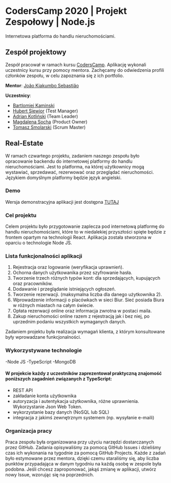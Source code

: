 # CodersCamp 2020 | Projekt Zespołowy | Node.js
Internetowa platforma do handlu nieruchomościami.

## Zespół projektowy

Zespół pracował w ramach kursu [CodersCamp](CodersCamp.pl). 
Aplikację wykonali uczestnicy kursu przy pomocy mentora.
Zachęcamy do odwiedzenia profili członków zespołu, w celu zapoznania się z ich portfolio.

**Mentor**: [João Kiakumbo Sebastião](https://github.com/JK-Sebastiao)

**Uczestnicy**:
- [Bartlomiej Kaminski](https://github.com/BartlomiejKaminski)
- [Hubert Siewior](https://github.com/HubertSiewior) (Test Manager)
- [Adrian Kotliński](https://github.com/Kotlinski95) (Team Leader)
- [Magdalena Socha](https://github.com/magdalena-socha) (Product Owner)
- [Tomasz Smolarski](https://github.com/TomaszSmolarski) (Scrum Master)

## Real-Estate
W ramach czwartego projektu, zadaniem naszego zespołu było opracowanie backendu do internetowej platformy do handlu nieruchomościami. Jest to platforma, na której użytkownicy mogą wystawiać, sprzedawać, rezerwować oraz przeglądać nieruchomości. Językiem domyślnym platformy będzie język angielski.

### Demo
Wersja demonstracyjna aplikacji jest dostępna [TUTAJ](https://coderscamp-real-estate.herokuapp.com)

### Cel projektu
Celem projektu było przygotowanie zaplecza pod internetową platformę do handlu nieruchomościami, które to w niedalekiej przyszłości spięte będzie z frontem opartym na technologii React. Aplikacja została stworzona w oparciu o technologie Node JS.

### Lista funkcjonalności aplikacji
1. Rejestracja oraz logowanie (weryfikacja uprawnień).
2. Ochorna danych użytkowanika przez szyfrowanie hasła.
3. Tworzenie trzech różnych typów kont: dla sprzedających, kupujących oraz pracowników.
4. Dodawanie i przeglądanie istniejących ogłoszeń.
5. Tworzenie rezerwacji. (maksymalna liczba dla danego użytkownika 2).
6. Wprowadzenie informacji o placówkach w sieci Biur. Sieć posiada Biura w różnych miastach na całym świecie.
7. Opłata rezerwacji online oraz informacja zwrotna w postaci maila.
8. Zakup nieruchomości online razem z rejestracją jak i bez niej, po uprzednim podaniu wszystkich wymaganych danych.

Zadaniem projektu była realizacja wymagań klienta, z którym konsultowane były wprowadzane funkcjonalności.

### Wykorzystywane technologie
-Node JS
-TypeScript
-MongoDB   

#### W projekcie każdy z uczestników zaprezentował praktyczną znajomość poniższych zagadnień związanych z TypeScript:
- REST API
- zakładanie konta użytkownika
- autoryzacja i autentykacja użytkownika, różne uprawnienia. Wykorzystanie Json Web Token.
- wykorzystanie bazy danych (NoSQL lub SQL)
- integracja z jakimś zewnętrznym systemem (np. wysyłanie e-maili)

### Organizacja pracy
Praca zespołu była organizowana przy użyciu narzędzi dostarczanych przez GitHub. 
Zadania opisywaliśmy za pomocą GitHub Issues i dzieliśmy czas ich wykonania na tygodnie za pomocą GitHub Projects.
Każde z zadań było estymowane przez mentora, dzięki czemu staraliśmy się, aby liczba punktów przypadająca w danym tygodniu na każdą osobę w zespole była podobna.
Jeśli chcesz zaproponować, jakąś zmianę w aplikacji, utwórz nowy Issue, wzorując się na poprzednich.

